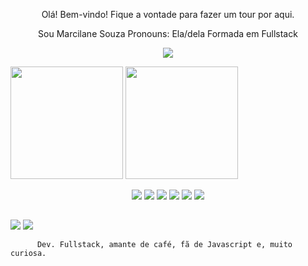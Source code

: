 <p align="center">
Olá! Bem-vindo! Fique a vontade para fazer um tour por aqui.
</p>
    
<p align="center">
Sou Marcilane Souza
Pronouns: Ela/dela
Formada em Fullstack
</p>
    
<p align="center">
<img src = "https://3.bp.blogspot.com/-cZ5pOYfMvGk/VspMuXf40MI/AAAAAAAAC2o/fGMcCZazKfQ/s1600/inspectocat.jpg">
</p>

<img height="180em" src="https://github-readme-stats.vercel.app/api?username=marcilanesouza&theme=midnight-purple">  <img height="180em" src="https://github-readme-stats.vercel.app/api/top-langs/?username=marcilanesouza&layout=compact&langs_count=16&theme=dracula"/>


<p align="center">
<img src="https://img.shields.io/badge/HTML5-E34F26?style=for-the-badge&logo=html5&logoColor=white"/>   <img src="https://img.shields.io/badge/CSS3-1572B6?style=for-the-badge&logo=css3&logoColor=white"/>   <img src="https://img.shields.io/badge/JavaScript-323330?style=for-the-badge&logo=javascript&logoColor=F7DF1E"/>    <img src="https://img.shields.io/badge/Bootstrap-563D7C?style=for-the-badge&logo=bootstrap&logoColor=white"/>  <img src="https://img.shields.io/badge/Node.js-43853D?style=for-the-badge&logo=node.js&logoColor=white"/>  <img src="https://img.shields.io/badge/React-20232A?style=for-the-badge&logo=react&logoColor=61DAFB"/>
</p>
    
 ##
    
<div>
    <a href="https://twitter.com/marcilane_de" target="_blank"><img src="https://img.shields.io/badge/Twitter-1DA1F2?style=for-the-badge&logo=twitter&logoColor=white" target="_blank"></a>
    <a href="https://www.linkedin.com/in/marcilane-souza-9427bb69/" target="_blank"><img src="https://img.shields.io/badge/LinkedIn-0077B5?style=for-the-badge&logo=linkedin&logoColor=white" target="_blank"></a>
</div>
    
         
          Dev. Fullstack, amante de café, fã de Javascript e, muito curiosa.
          
          
          
